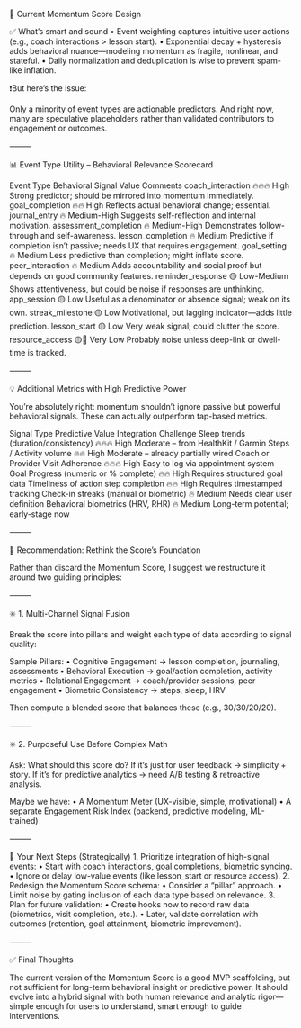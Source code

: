 
🔎 Current Momentum Score Design

✅ What’s smart and sound
	•	Event weighting captures intuitive user actions (e.g., coach interactions > lesson start).
	•	Exponential decay + hysteresis adds behavioral nuance—modeling momentum as fragile, nonlinear, and stateful.
	•	Daily normalization and deduplication is wise to prevent spam-like inflation.

❗️But here’s the issue:

Only a minority of event types are actionable predictors. And right now, many are speculative placeholders rather than validated contributors to engagement or outcomes.

⸻

📊 Event Type Utility – Behavioral Relevance Scorecard

Event Type	Behavioral Signal Value	Comments
coach_interaction	🔥🔥🔥 High	Strong predictor; should be mirrored into momentum immediately.
goal_completion	🔥🔥 High	Reflects actual behavioral change; essential.
journal_entry	🔥 Medium-High	Suggests self-reflection and internal motivation.
assessment_completion	🔥 Medium-High	Demonstrates follow-through and self-awareness.
lesson_completion	🔥 Medium	Predictive if completion isn’t passive; needs UX that requires engagement.
goal_setting	🔥 Medium	Less predictive than completion; might inflate score.
peer_interaction	🔥 Medium	Adds accountability and social proof but depends on good community features.
reminder_response	🟡 Low-Medium	Shows attentiveness, but could be noise if responses are unthinking.
app_session	🟡 Low	Useful as a denominator or absence signal; weak on its own.
streak_milestone	🟡 Low	Motivational, but lagging indicator—adds little prediction.
lesson_start	🟡 Low	Very weak signal; could clutter the score.
resource_access	🟡🚫 Very Low	Probably noise unless deep-link or dwell-time is tracked.


⸻

💡 Additional Metrics with High Predictive Power

You’re absolutely right: momentum shouldn’t ignore passive but powerful behavioral signals. These can actually outperform tap-based metrics.

Signal Type	Predictive Value	Integration Challenge
Sleep trends (duration/consistency)	🔥🔥🔥 High	Moderate – from HealthKit / Garmin
Steps / Activity volume	🔥🔥 High	Moderate – already partially wired
Coach or Provider Visit Adherence	🔥🔥🔥 High	Easy to log via appointment system
Goal Progress (numeric or % complete)	🔥🔥 High	Requires structured goal data
Timeliness of action step completion	🔥🔥 High	Requires timestamped tracking
Check-in streaks (manual or biometric)	🔥 Medium	Needs clear user definition
Behavioral biometrics (HRV, RHR)	🔥 Medium	Long-term potential; early-stage now


⸻

🧠 Recommendation: Rethink the Score’s Foundation

Rather than discard the Momentum Score, I suggest we restructure it around two guiding principles:

⸻

✳️ 1. Multi-Channel Signal Fusion

Break the score into pillars and weight each type of data according to signal quality:

Sample Pillars:
	•	Cognitive Engagement → lesson completion, journaling, assessments
	•	Behavioral Execution → goal/action completion, activity metrics
	•	Relational Engagement → coach/provider sessions, peer engagement
	•	Biometric Consistency → steps, sleep, HRV

Then compute a blended score that balances these (e.g., 30/30/20/20).

⸻

✳️ 2. Purposeful Use Before Complex Math

Ask: What should this score do?
If it’s just for user feedback → simplicity + story.
If it’s for predictive analytics → need A/B testing & retroactive analysis.

Maybe we have:
	•	A Momentum Meter (UX-visible, simple, motivational)
	•	A separate Engagement Risk Index (backend, predictive modeling, ML-trained)

⸻

🧭 Your Next Steps (Strategically)
	1.	Prioritize integration of high-signal events:
	•	Start with coach interactions, goal completions, biometric syncing.
	•	Ignore or delay low-value events (like lesson_start or resource access).
	2.	Redesign the Momentum Score schema:
	•	Consider a “pillar” approach.
	•	Limit noise by gating inclusion of each data type based on relevance.
	3.	Plan for future validation:
	•	Create hooks now to record raw data (biometrics, visit completion, etc.).
	•	Later, validate correlation with outcomes (retention, goal attainment, biometric improvement).

⸻

✅ Final Thoughts

The current version of the Momentum Score is a good MVP scaffolding, but not sufficient for long-term behavioral insight or predictive power. It should evolve into a hybrid signal with both human relevance and analytic rigor—simple enough for users to understand, smart enough to guide interventions.